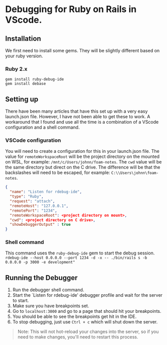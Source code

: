 # Debugging for Ruby on Rails in VScode.

## Installation
We first need to install some gems. They will be slightly different based on your ruby version.


### Ruby 2.x
```shell
gem install ruby-debug-ide
gem install debase
```

## Setting up
There have been many articles that have this set up with a very easy launch.json file. However, I have not been able to get these to work. A workaround that I found and use all the time is a combination of a VScode configuration and a shell command.

### VSCode configuration
You will need to create a configuration for this in your launch.json file. The value for `remoteWorkspaceRoot` will be the project directory on the mounted on WSL, for example: `/mnt/c/Users/johnn/foam-notes`. The `cwd` value will be the same directory but direct on the C drive. The difference will be that the backslashes will need to be escaped, for example: `C:\\Users\johnn\foam-notes`.
```json
{
  "name": "Listen for rdebug-ide",
  "type": "Ruby",
  "request": "attach",
  "remoteHost": "127.0.0.1",
  "remotePort": "1234",
  "remoteWorkspaceRoot": <project directory on mount>,
  "cwd": <project directory on C drive>,
  "showDebuggerOutput" : true
}
```

### Shell command
This command uses the `ruby-debug-ide` gem to start the debug session.
`rdebug-ide --host 0.0.0.0 --port 1234 -d -x -- ./bin/rails s -b 0.0.0.0 -p 3000 -e development"`

## Running the Debugger
1. Run the debugger shell command.
2. Start the `Listen for rdebug-ide' debugger profile and wait for the server to start.
3. Make sure you have breakpoints set.
4. Go to `localhost:3000` and go to a page that should hit your breakpoints.
5. You should be able to see the breakpoints get hit in the IDE.
6. To stop debugging, just use `Ctrl + c` which will shut down the server.

> Note: This will not hot-reload your changes into the server, so if you need to make changes, you'll need to restart this process. 
